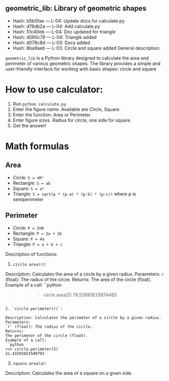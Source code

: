 ## geometric_lib: Library of geometric shapes


- Hash: b5b0fae — L-04: Update docs for calculate.py
- Hash: d76db2a — L-04: Add calculate.py
- Hash: 51c40eb — L-04: Doc updated for triangle
- Hash: d080c78 — L-04: Triangle added
- Hash: d078c8d — L-03: Docs added
- Hash: 8ba9aeb — L-03: Circle and square added
General description:

`geometric_lib` is a Python library designed to calculate the area and perimeter of various geometric shapes.
 The library provides a simple and user-friendly interface for working with basic shapes: circle and square
# How to use calculator:
1. Run `python calculate.py`
2. Enter the figure name. Available are Circle, Square.
3. Enter the function: Area or Perimeter.
4. Enter figure sizes. Radius for circle, one side for square.
5. Get the answer!

# Math formulas
## Area
- Circle: `S = πR²`
- Rectangle: `S = ab`
- Square: `S = a²`
- Triangle: `S = sqrt(p * (p-a) * (p-b) * (p-c))` where p is semiperimeter

## Perimeter
- Circle: `P = 2πR`
- Rectangle: `P = 2a + 2b`
- Square: `P = 4a`
- Triangle: `P = a + b + c`

Description of functions:

1. `circle.area(r)`:

 Description: Calculates the area of a circle by a given radius.
 Parameters:
 `r` (float): The radius of the circle.
 Returns:
The area of the circle (float).
 Example of a call:
``python
 >>> circle.area(5)
 78.53981633974483
 ```

2. `circle.perimeter(r)`:

 Description: Calculates the perimeter of a circle by a given radius.
 Parameters:
 `r` (float): The radius of the circle.
 Returns:
The perimeter of the circle (float).
 Example of a call:
``python
 >>> circle.perimeter(5)
 31.41592653589793
 ```

3. `square.area(a)`:

 Description: Calculates the area of a square on a given side.
